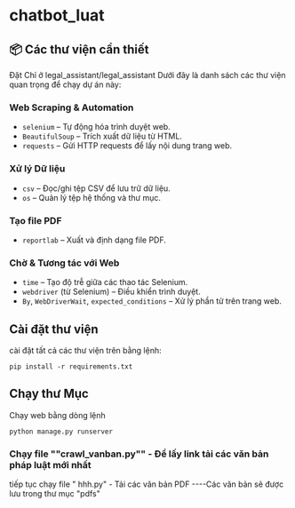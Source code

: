 # chatbot_luat
## 📦 Các thư viện cần thiết
Đặt Chỉ ở legal_assistant/legal_assistant
Dưới đây là danh sách các thư viện quan trọng để chạy dự án này:

###  **Web Scraping & Automation**
- `selenium` – Tự động hóa trình duyệt web.
- `BeautifulSoup` – Trích xuất dữ liệu từ HTML.
- `requests` – Gửi HTTP requests để lấy nội dung trang web.

###  **Xử lý Dữ liệu**
- `csv` – Đọc/ghi tệp CSV để lưu trữ dữ liệu.
- `os` – Quản lý tệp hệ thống và thư mục.

###  **Tạo file PDF**
- `reportlab` – Xuất và định dạng file PDF.

### **Chờ & Tương tác với Web**
- `time` – Tạo độ trễ giữa các thao tác Selenium.
- `webdriver` (từ Selenium) – Điều khiển trình duyệt.
- `By`, `WebDriverWait`, `expected_conditions` – Xử lý phần tử trên trang web.

## Cài đặt thư viện
cài đặt tất cả các thư viện trên bằng lệnh:
```
pip install -r requirements.txt
```
## Chạy thư Mục
Chạy web bằng dòng lệnh
```
python manage.py runserver
```
### Chạy file ""crawl_vanban.py"" - Để lấy link tải các văn bản pháp luật mới nhất
tiếp tục chạy file " hhh.py" - Tải các văn bản PDF 
----Các văn bản sẽ được lưu trong thư mục "pdfs"
